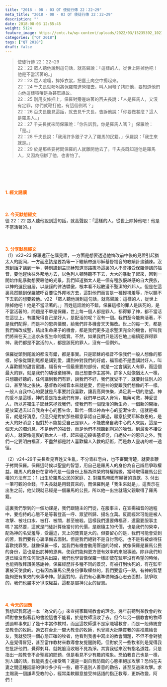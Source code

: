```yaml
---
title: "2018 - 08 - 03 QT 使徒行傳 22：22~29"
meta_title: "2018 - 08 - 03 QT 使徒行傳 22：22~29"
description: ""
date: 2018-08-03 12:55:45
weight: 5124
feature_image: https://cmtc.tw/wp-content/uploads/2022/03/15235392_10211799862337740_180693556567566654_o-1.webp
categories: ["QT 2018"]
tags: ["QT 2018"]
draft: false
---
```


<blockquote>使徒行傳 22：22~29<br />
22：22 眾人聽他說到這句話，就高聲說：「這樣的人，從世上除掉他吧！他是不當活著的。」<br />
22：23 眾人喧嚷，摔掉衣裳，把塵土向空中揚起來。<br />
22：24 千夫長就吩咐將保羅帶進營樓去，叫人用鞭子拷問他，要知道他們向他這樣喧嚷是為甚麼緣故。<br />
22：25 剛用皮條捆上，保羅對旁邊站著的百夫長說：「人是羅馬人，又沒有定罪，你們就鞭打他，有這個例嗎？」<br />
22：26 百夫長聽見這話，就去見千夫長，告訴他說：「你要做甚麼？這人是羅馬人。」<br />
22：27 千夫長就來問保羅說：「你告訴我，你是羅馬人嗎？」保羅說：「是。」<br />
22：28 千夫長說：「我用許多銀子才入了羅馬的民籍。」保羅說：「我生來就是。」<br />
22：29 於是那些要拷問保羅的人就離開他去了。千夫長既知道他是羅馬人，又因為捆綁了他，也害怕了。</blockquote><br />
&nbsp;<br />
<br />
&nbsp;<br />
<br />
<span style="color: #ff6600;"><strong>1. </strong><strong>經文誦讀</strong></span><br />
<br />
<span style="color: #ff6600;"><strong> </strong></span><br />
<br />
<span style="color: #ff6600;"><strong>2. 今天默想</strong><strong>經文<br />
</strong></span>徒 22：22 眾人聽他說到這句話，就高聲說：「這樣的人，從世上除掉他吧！他是不當活著的。」<br />
<br />
&nbsp;<br />
<br />
<span style="color: #ff6600;"><strong>3. 分享默想經文<br />
</strong></span>（1）v22~23 保羅還正在講見證，一方面是想要透過他悔改前中後的見證引起猶太人的認同，一方面應該是要為等一下繼續帶進耶穌基督福音的教贖計畫舖陳。沒想到話才講到一半，特別講到主耶穌知道耶路撒冷這裏的人不會接受保羅傳講的福音，要他趕快往外邦地方去，以色列人頓時聽不下去，大大的暴動了起來，回到一開始作亂暴動想要殺他的光景。我們知道猶太人是一個有種族優越感的自大民族，以神的選民自居，以嚴謹的律法驕傲，根本看不起散漫不聖潔的外邦人。但是在這裏竟然聽到保羅被呼召要往外邦地方去，這對他們而言是一種輕視羞辱，所以聽不下去氣的想要殺他。v22 「眾人聽他說到這句話，就高聲說：這樣的人，從世上除掉他吧！他是不當活著的。」百姓這話說的不錯，保羅這樣的罪人是該死的，是不當活著的，問題是不單是保羅，世上每一個人都是罪人，都得罪了神，都不當活在這世上，有誰覺得自己是好人，是配活的呢？沒有一個。我們至今能夠活著，不是我們配得，而是神的恩典憐憫，給我們許多機會天天悔改。世上的每一天，都是我們悔改成聖，結出生命果子的機會，都是我們更多追求聖潔完全的機會，好叫我們將來在天上追求永恆生命的獎賞。不然，如果我們只是活在地上繼續犯罪得罪神，我們都是不當活的人，都是該死的罪人，沒有一個例外。<br />
<br />
保羅從頭到尾說的都沒有錯，都是事實。只是耶穌的福音不像我們一般人想像的那樣，好像從頭到尾都是講到愛，講到神對我們的好處，福音絕不是盡講討好人，叫人喜歡聽的甜言蜜語。福音有一個最重要的部份，就是一定會講到人有罪，而這個最大的罪，就是我們的驕傲棄絕神，自己想要作主當神。許多人就像猶太人一樣，只想聽好聽的，任何講到我們有罪，說我們不好，我們就受不了，就要封住別人的口，甚至除之後快。基督教的福音本來就是愛，但是神的愛跟我們想像的不一樣。一般人自我中心的愛就是凡事要討我喜歡，讓我高興快樂，滿足我一切的慾望。神的愛不是這樣，神的愛是指出我們有罪，我們早已病入膏肓，無藥可救，神愛世人，所以差獨生子耶穌來拯救我們，使我們有一個復活的新生命，一個新的開始，是放棄過去以自我為中心的舊生命，取代一個以神為中心的聖潔生命，這就是福音，就是好消息。但這只是對於那些願意承認自己罪過，願意接受耶穌救恩的，是天大的好消息；但對於不能接受自己是罪人，不能放棄自我中心的人來說，這是一個天大的爛消息，不是他們的福音，而是他們不想聽到刺耳的噪音。到最後不接受的人，就要像這裏的猶太人一樣，起來逼迫殺害基督徒，自絕於神的恩典之外。我們一定要明白福音，不盡然都是討人喜歡騙人入教的話術，而是救人靈魂的唯一途徑。<br />
<br />
（2）v24~29千夫長看見百姓又生亂，不分青紅皂白，也不審問清楚，就要拿鞭子拷問保羅。保羅這時候以聖靈的智慧，用自己是羅馬人的身份為自己辯屈爭取權益。羅馬人的身份在當時代是一個身份上極為殊榮的特權階級，當時取得羅馬公民權的方法有三：1. 出生於羅馬公民的家庭、2. 對羅馬帝國有顯著的貢獻、3. 付出一筆可觀的金錢。千夫長就是用錢買來的，而保羅則是「我生來就是」，這表示在出生之前，他父親就已經是一個羅馬的公民，所以他一出生就隨父親取得了羅馬籍。<br />
<br />
這裏我們學到的一個功課是，我們跟隨主的門徒，在服事主，在宣揚福音的過程中，要抱持的心態不是等著登高一呼、眾望所歸、揚名立萬。反而經常可能是被人攻擊、被吐口水、被打、被關，甚至被殺。這樣我們還要傳福音，還需要服事主嗎？當然要，這就是門徒計算後當付的代價，是跟隨主的代價，也是我們的榮幸，配為神的名受羞辱，受逼迫，天上的獎賞是大的。但要留心的是，我們可能會受到的苦，我們要有心裏準備去面對。但是我們絕對不是自討苦吃，也不是有被虐待狂喜歡找罪受。就像保羅一樣，當我們有機會動用管道的時候，就像保羅是羅馬公民的身份，這也是出於神的恩典，使我們能夠更方便有效率的來服事祂。除非我們知道已經沒有任何管道與出路，我們也學習像保羅一樣即使在監牢沒有希望的時候，也能夠敬拜讚美感謝神。保羅經歷許多種不同的景況，有被打到快死的，有在監牢裏被天使救的，也有因為羅馬公民身份爭取權益的，我們要靈巧一點，有神的智慧能夠更有果效的來事奉神。該面對的，我們有心裏準備殉道心志去面對，該爭取的，我們也盡本分爭取權益，這都是屬神兒女的智慧。<br />
<br />
&nbsp;<br />
<br />
<span style="color: #ff6600;"><strong>4. 今天的回應<br />
</strong></span>我想起我寫過一本「為父的心」來宣揚家職場教會的理念。幾年前聽到某教會的牧師對會友指著我的書說這書不能看，於是牧師沒收了去。但今年另一個教會的牧師透過幹事來訂了幾十本當作教材，而且這牧師還不是家職場教會，而是一般傳統會堂教會的牧師。過去在台北一間大教會的牧師，也曾經大批購買我的書推薦給會友，我就發現一個心態正確的牧者，他看到我書中寫出的教會問題，不但不會對號入座覺得冒犯，甚至當作教材來教導會友提醒防範。但對於另一些牧者則是覺得我在批評他們，覺得刺耳，就乾脆沒收眼不見為淨。其實我從來沒有指名道姓，只是指出一般教會不合聖經的問題，但是看見不少有趣的現象。恐怕我自己也是一樣，別人講的話，我能夠虛心接受嗎？還是一副自我防衛的心態拒絕加攻擊？恐怕在夫妻之間這種話語的爭吵多少有一些，聽不進別人善意的勸告，甚至反過來攻擊。求主賜我一個謙卑受教的心，經常柔軟願意接受神話語的指正教導，更新改變，阿們！<br />
<br />
&nbsp;
        